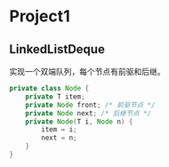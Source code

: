 # Project1
## LinkedListDeque
实现一个双端队列，每个节点有前驱和后继。
```java
private class Node {  
    private T item;  
    private Node front; /* 前驱节点 */    
    private Node next; /* 后继节点 */    
    private Node(T i, Node n) {  
        item = i;  
        next = n;  
    }
}
```
